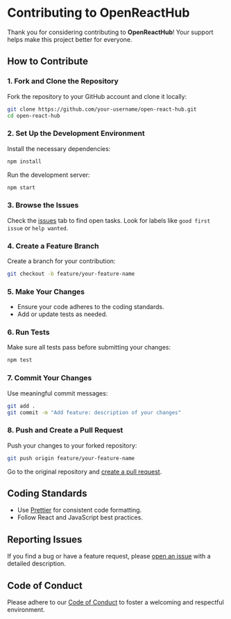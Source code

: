 # Contributing to OpenReactHub  

Thank you for considering contributing to **OpenReactHub**! Your support helps make this project better for everyone.  

## How to Contribute  

### 1. Fork and Clone the Repository  
Fork the repository to your GitHub account and clone it locally:  
```bash  
git clone https://github.com/your-username/open-react-hub.git  
cd open-react-hub  
```  

### 2. Set Up the Development Environment  
Install the necessary dependencies:  
```bash  
npm install  
```  

Run the development server:  
```bash  
npm start  
```  

### 3. Browse the Issues  
Check the [issues](https://github.com/abass-dev/open-react-hub/issues) tab to find open tasks. Look for labels like `good first issue` or `help wanted`.  

### 4. Create a Feature Branch  
Create a branch for your contribution:  
```bash  
git checkout -b feature/your-feature-name  
```  

### 5. Make Your Changes  
- Ensure your code adheres to the coding standards.  
- Add or update tests as needed.  

### 6. Run Tests  
Make sure all tests pass before submitting your changes:  
```bash  
npm test  
```  

### 7. Commit Your Changes  
Use meaningful commit messages:  
```bash  
git add .  
git commit -m "Add feature: description of your changes"  
```  

### 8. Push and Create a Pull Request  
Push your changes to your forked repository:  
```bash  
git push origin feature/your-feature-name  
```  
Go to the original repository and [create a pull request](https://github.com/abass-dev/open-react-hub/pulls).  

## Coding Standards  
- Use [Prettier](https://prettier.io/) for consistent code formatting.  
- Follow React and JavaScript best practices.  

## Reporting Issues  
If you find a bug or have a feature request, please [open an issue](https://github.com/abass-dev/open-react-hub/issues) with a detailed description.  

## Code of Conduct  
Please adhere to our [Code of Conduct](CODE_OF_CONDUCT.md) to foster a welcoming and respectful environment.
